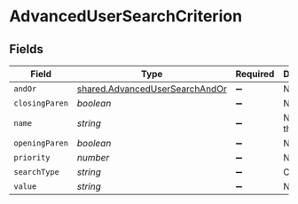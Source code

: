 # AdvancedUserSearchCriterion


## Fields

| Field                                                                                   | Type                                                                                    | Required                                                                                | Description                                                                             | Example                                                                                 |
| --------------------------------------------------------------------------------------- | --------------------------------------------------------------------------------------- | --------------------------------------------------------------------------------------- | --------------------------------------------------------------------------------------- | --------------------------------------------------------------------------------------- |
| `andOr`                                                                                 | [shared.AdvancedUserSearchAndOr](../../../sdk/models/shared/advancedusersearchandor.md) | :heavy_minus_sign:                                                                      | N/A                                                                                     |                                                                                         |
| `closingParen`                                                                          | *boolean*                                                                               | :heavy_minus_sign:                                                                      | N/A                                                                                     |                                                                                         |
| `name`                                                                                  | *string*                                                                                | :heavy_minus_sign:                                                                      | Name of the criteria                                                                    | Email Address                                                                           |
| `openingParen`                                                                          | *boolean*                                                                               | :heavy_minus_sign:                                                                      | N/A                                                                                     |                                                                                         |
| `priority`                                                                              | *number*                                                                                | :heavy_minus_sign:                                                                      | N/A                                                                                     |                                                                                         |
| `searchType`                                                                            | *string*                                                                                | :heavy_minus_sign:                                                                      | Operator                                                                                | like                                                                                    |
| `value`                                                                                 | *string*                                                                                | :heavy_minus_sign:                                                                      | N/A                                                                                     | company.com                                                                             |